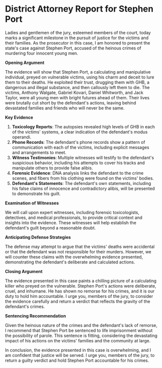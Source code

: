 # District Attorney Report for Stephen Port

Ladies and gentlemen of the jury, esteemed members of the court, today marks a significant milestone in the pursuit of justice for the victims and their families. As the prosecutor in this case, I am honored to present the state's case against Stephen Port, accused of the heinous crimes of murdering four innocent young men.

**Opening Argument**

The evidence will show that Stephen Port, a calculating and manipulative individual, preyed on vulnerable victims, using his charm and deceit to lure them to their deaths. He exploited their trust, drugging them with GHB, a dangerous and illegal substance, and then callously left them to die. The victims, Anthony Walgate, Gabriel Kovari, Daniel Whitworth, and Jack Taylor, were all young men with bright futures ahead of them. Their lives were brutally cut short by the defendant's actions, leaving behind devastated families and friends who will never be the same.

**Key Evidence**

1. **Toxicology Reports**: The autopsies revealed high levels of GHB in each of the victims' systems, a clear indication of the defendant's modus operandi.
2. **Phone Records**: The defendant's phone records show a pattern of communication with each of the victims, including explicit messages and arrangements to meet.
3. **Witness Testimonies**: Multiple witnesses will testify to the defendant's suspicious behavior, including his attempts to cover his tracks and manipulate others to provide false alibis.
4. **Forensic Evidence**: DNA analysis links the defendant to the crime scenes, and fibers from his clothing were found on the victims' bodies.
5. **Defendant's Statements**: The defendant's own statements, including his false claims of innocence and contradictory alibis, will be presented to demonstrate his guilt.

**Examination of Witnesses**

We will call upon expert witnesses, including forensic toxicologists, detectives, and medical professionals, to provide critical context and insights into the evidence. These witnesses will help establish the defendant's guilt beyond a reasonable doubt.

**Anticipating Defense Strategies**

The defense may attempt to argue that the victims' deaths were accidental or that the defendant was not responsible for their murders. However, we will counter these claims with the overwhelming evidence presented, demonstrating the defendant's deliberate and calculated actions.

**Closing Argument**

The evidence presented in this case paints a chilling picture of a calculating killer who preyed on the vulnerable. Stephen Port's actions were deliberate, cruel, and inhumane. He has shown no remorse for his crimes, and it is our duty to hold him accountable. I urge you, members of the jury, to consider the evidence carefully and return a verdict that reflects the gravity of the defendant's crimes.

**Sentencing Recommendation**

Given the heinous nature of the crimes and the defendant's lack of remorse, I recommend that Stephen Port be sentenced to life imprisonment without the possibility of parole. This sentence is fitting, considering the devastating impact of his actions on the victims' families and the community at large.

In conclusion, the evidence presented in this case is overwhelming, and I am confident that justice will be served. I urge you, members of the jury, to return a guilty verdict and hold Stephen Port accountable for his crimes.
